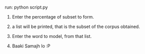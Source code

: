 run: 
python script.py

1. Enter the percentage of subset to form.

2. a list will be printed, that is the subset of the corpus obtained. 

3. Enter the word to model, from that list. 

4. Baaki Samajh lo :P